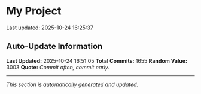 # My Project


Last updated: 2025-10-24 16:25:37






























































































































































































































































































































































































































































































































































































































































































































































































































































































































































































































































































































































































































































































































































































































































































































































































































































































































































































































































































































































































































































































































## Auto-Update Information

**Last Updated:** 2025-10-24 16:51:05
**Total Commits:** 1655
**Random Value:** 3003
**Quote:** _Commit often, commit early._

---
_This section is automatically generated and updated._